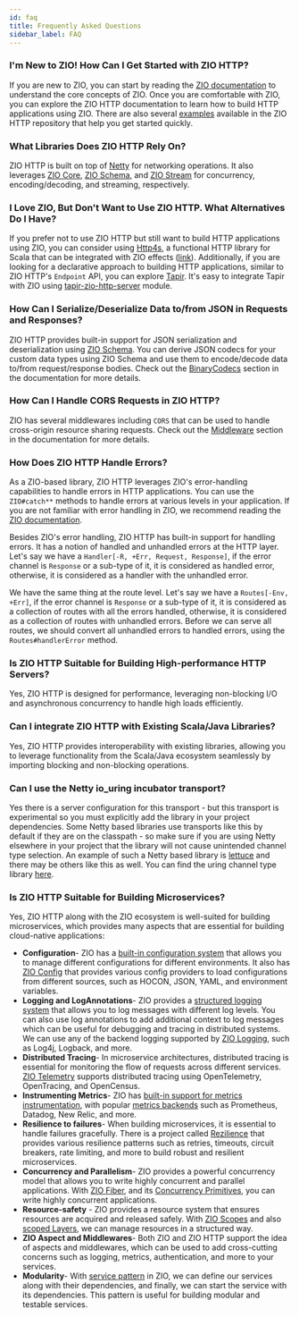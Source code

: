 ```yaml
---
id: faq
title: Frequently Asked Questions
sidebar_label: FAQ
---
```


### I'm New to ZIO! How Can I Get Started with ZIO HTTP?

If you are new to ZIO, you can start by reading the [ZIO documentation](https://zio.dev/overview/getting-started) to understand the core concepts of ZIO. Once you are comfortable with ZIO, you can explore the ZIO HTTP documentation to learn how to build HTTP applications using ZIO. There are also several [examples](https://github.com/zio/zio-http/tree/main/zio-http-example/src/main/scala/example) available in the ZIO HTTP repository that help you get started quickly.

### What Libraries Does ZIO HTTP Rely On?

ZIO HTTP is built on top of [Netty](https://netty.io/) for networking operations. It also leverages [ZIO Core](https://zio.dev/reference/core/zio/), [ZIO Schema](https://zio.dev/zio-schema/), and [ZIO Stream](https://zio.dev/reference/stream/) for concurrency, encoding/decoding, and streaming, respectively.

### I Love ZIO‌, But Don't Want to Use ZIO HTTP. What Alternatives Do I Have?

If you prefer not to use ZIO HTTP but still want to build HTTP applications using ZIO, you can consider using [Http4s](https://http4s.org/), a functional HTTP library for Scala that can be integrated with ZIO effects ([link](https://github.com/zio/zio-json/tree/series/2.x/examples/interop-http4s)). Additionally, if you are looking for a declarative approach to building HTTP applications, similar to ZIO HTTP's `Endpoint` API, you can explore [Tapir](https://tapir.softwaremill.com/). It's easy to integrate Tapir with ZIO using [tapir-zio-http-server](https://tapir.softwaremill.com/en/latest/server/ziohttp.html) module.

### How Can I Serialize/Deserialize Data to/from JSON in Requests and Responses?

ZIO HTTP provides built-in support for JSON serialization and deserialization using [ZIO Schema](https://zio.dev/zio-schema/). You can derive JSON codecs for your custom data types using ZIO Schema and use them to encode/decode data to/from request/response bodies. Check out the [BinaryCodecs](./reference/body/binary_codecs.md) section in the documentation for more details.

### How Can I Handle CORS Requests in ZIO HTTP?

ZIO has several middlewares including `CORS` that can be used to handle cross-origin resource sharing requests. Check out the [Middleware](./reference/aop/middleware.md) section in the documentation for more details.

### How Does ZIO HTTP Handle Errors?

As a ZIO-based library, ZIO HTTP leverages ZIO's error-handling capabilities to handle errors in HTTP applications. You can use the `ZIO#catch**` methods to handle errors at various levels in your application. If you are not familiar with error handling in ZIO, we recommend reading the [ZIO documentation](https://zio.dev/reference/error-management/).

Besides ZIO's error handling, ZIO HTTP has built-in support for handling errors. It has a notion of handled and unhandled errors at the HTTP layer. Let's say we have a `Handler[-R, +Err, Request, Response]`, if the error channel is `Response` or a sub-type of it, it is considered as handled error, otherwise, it is considered as a handler with the unhandled error.

We have the same thing at the route level. Let's say we have a `Routes[-Env, +Err]`, if the error channel is `Response` or a sub-type of it, it is considered as a collection of routes with all the errors handled, otherwise, it is considered as a collection of routes with unhandled errors. Before we can serve all routes, we should convert all unhandled errors to handled errors, using the `Routes#handlerError` method.

### Is ZIO HTTP Suitable for Building High-performance HTTP Servers?

Yes, ZIO HTTP is designed for performance, leveraging non-blocking I/O and asynchronous concurrency to handle high loads efficiently.

### Can I integrate ZIO HTTP with Existing Scala/Java Libraries?

Yes, ZIO HTTP provides interoperability with existing libraries, allowing you to leverage functionality from the Scala/Java ecosystem seamlessly by importing blocking and non-blocking operations.

### Can I use the Netty io_uring incubator transport?
Yes there is a server configuration for this transport - but this transport is experimental so you must explicitly add the library in your project dependencies. Some Netty based libraries use transports like this by default if they are on the classpath - so make sure if you are using Netty elsewhere in your project that the library will not cause unintended channel type selection. An example of such a Netty based library is [lettuce](https://github.com/redis/lettuce/issues/3222) and there may be others like this as well. You can find the uring channel type library [here](https://github.com/netty/netty-incubator-transport-io_uring).   

### Is ZIO HTTP Suitable for Building Microservices?

Yes, ZIO HTTP along with the ZIO ecosystem is well-suited for building microservices, which provides many aspects that are essential for building cloud-native applications:

- **Configuration**- ZIO has a [built-in configuration system](https://zio.dev/reference/configuration/) that allows you to manage different configurations for different environments. It also has [ZIO Config](https://zio.dev/zio-config/) that provides various config providers to load configurations from different sources, such as HOCON, JSON, YAML, and environment variables.
- **Logging and LogAnnotations**- ZIO provides a [structured logging system](https://zio.dev/reference/observability/logging) that allows you to log messages with different log levels. You can also use log annotations to add additional context to log messages which can be useful for debugging and tracing in distributed systems. We can use any of the backend logging supported by [ZIO Logging](https://zio.dev/zio-logging/), such as Log4j, Logback, and more.
- **Distributed Tracing**- In microservice architectures, distributed tracing is essential for monitoring the flow of requests across different services. [ZIO Telemetry](https://zio.dev/zio-telemetry/) supports distributed tracing using OpenTelemetry, OpenTracing, and OpenCensus.
- **Instrumenting Metrics**- ZIO has [built-in support for metrics instrumentation](https://zio.dev/reference/observability/metrics/), with popular [metrics backends](https://zio.dev/zio-metrics-connectors/) such as Prometheus, Datadog, New Relic, and more.
- **Resilience to failures**- When building microservices, it is essential to handle failures gracefully. There is a project called [Rezilience](https://zio.dev/ecosystem/community/) that provides various resilience patterns such as retries, timeouts, circuit breakers, rate limiting, and more to build robust and resilient microservices.
- **Concurrency and Parallelism**- ZIO provides a powerful concurrency model that allows you to write highly concurrent and parallel applications. With [ZIO Fiber](https://zio.dev/reference/concurrency/fiber/), and its [Concurrency Primitives](https://zio.dev/reference/concurrency/#concurrency-primitives), you can write highly concurrent applications.
- **Resource-safety** - ZIO provides a resource system that ensures resources are acquired and released safely. With [ZIO Scopes](https://zio.dev/reference/resource/scope/) and also [scoped Layers](https://zio.dev/reference/resource/scope/#converting-resources-into-other-zio-data-types), we can manage resources in a structured way.
- **ZIO Aspect and Middlewares**- Both ZIO and ZIO HTTP support the idea of aspects and middlewares, which can be used to add cross-cutting concerns such as logging, metrics, authentication, and more to your services.
- **Modularity**- With [service pattern](https://zio.dev/reference/service-pattern/) in ZIO, we can define our services along with their dependencies, and finally, we can start the service with its dependencies. This pattern is useful for building modular and testable services.
